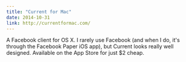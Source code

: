 ```yaml
---
title: "Current for Mac"
date: 2014-10-31
link: http://currentformac.com/
---
```

 A Facebook client for OS X. I rarely use Facebook (and when I do, it's through the Facebook Paper iOS app), but Current looks really well designed. Available on the App Store for just $2 cheap.
